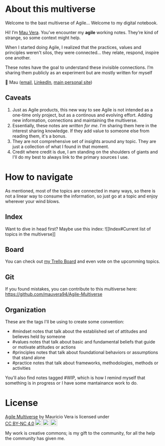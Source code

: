 # About this multiverse

Welcome to the bast multiverse of Agile... Welcome to my digital notebook.

Hi! I’m [Mau Vera](https://www.mauvera.co/). You’ve encounter my **agile** working notes. They’re kind of strange, so some context might help.

When I started doing Agile, I realized that the practices, values and principles weren't silos, they were connected... they relate, respond, inspire one another.

These notes have the goal to understand these invisible connections. I’m sharing them publicly as an experiment but are mostly written for myself

👋 Mau ([email](mailto:multiverse@mickeymau.com), [LinkedIn](https://www.linkedin.com/in/mauvera/), [main personal site](https://www.mauvera.co/))

## Caveats
1. Just as Agile products, this new way to see Agile is not intended as a one-time only project, but as a continous and evolving effort. Adding new information, connections and maintaining the multiverse.
2. Essentially, these notes are *written for me*. I'm sharing them here in the interest sharing knowledge. If they add value to someone else from reading them, it's a bonus.
3. They are not comprehensive set of insights  around any topic. They are just a collection of what I found in that moment.
4. Credit where credit is due, I am standing on the shoulders of giants and I'll do my best to always link to the primary sources I use.

# How to navigate
As mentioned, most of the topics are connected in many ways, so there is not a linear way to consume the information, so just go at a topic and enjoy wherever your wind blows.

## Index
Want to dive in head first? Maybe use this index:
![[Index#Current list of topics in the multiverse]]

## Board
You can check out [my Trello Board](https://trello.com/b/k8kGahOo/agile-multiverse) and even vote on the upcomming topics. 

## Git
If you found mistakes, you can contribute to this multiverse here: https://github.com/mauvera94/Agile-Multiverse

## Organization
These are the tags I'll be using to create some convention:
- #mindset notes that talk about the established set of attitudes and believes held by someone
- #values notes that talk about basic and fundamental beliefs that guide or motivate attitudes or actions
- #principles notes that talk about foundational behaviors or assumptions that stand alone
- #practice notes that talk about frameworks, methodologies, methods or activities

You'll also find notes tagged #WIP, which is how I remind myself that something is in progress or I have some mantainance work to do. 

# License
<p xmlns:cc="http://creativecommons.org/ns#" xmlns:dct="http://purl.org/dc/terms/"><a property="dct:title" rel="cc:attributionURL" href="https://agilemultiverse.com/">Agile Multiverse</a> by <span property="cc:attributionName">Mauricio Vera</span> is licensed under <a href="http://creativecommons.org/licenses/by-nc/4.0/?ref=chooser-v1" target="_blank" rel="license noopener noreferrer" style="display:inline-block;">CC BY-NC 4.0<img style="height:22px!important;margin-left:3px;vertical-align:text-bottom;" src="https://mirrors.creativecommons.org/presskit/icons/cc.svg?ref=chooser-v1"><img style="height:22px!important;margin-left:3px;vertical-align:text-bottom;" src="https://mirrors.creativecommons.org/presskit/icons/by.svg?ref=chooser-v1"><img style="height:22px!important;margin-left:3px;vertical-align:text-bottom;" src="https://mirrors.creativecommons.org/presskit/icons/nc.svg?ref=chooser-v1"></a></p>

My work is creative commons; is my gift to the community, for all the help the community has given me.
